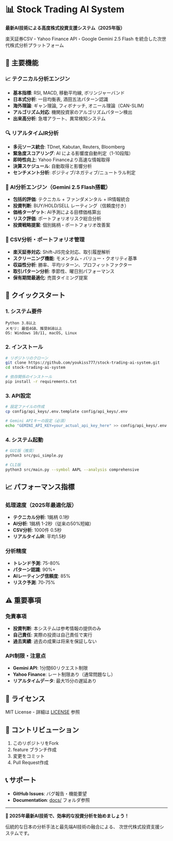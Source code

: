 # 📊 Stock Trading AI System

**最新AI技術による高度株式投資支援システム（2025年版）**

楽天証券CSV・Yahoo Finance API・Google Gemini 2.5 Flash を統合した次世代株式分析プラットフォーム

## 🎯 主要機能

### 📈 テクニカル分析エンジン
- **基本指標**: RSI, MACD, 移動平均線, ボリンジャーバンド
- **日本式分析**: 一目均衡表, 酒田五法パターン認識
- **海外理論**: ギャン理論, フィボナッチ, オニール理論（CAN-SLIM）
- **アルゴリズム対応**: 機関投資家のアルゴリズムパターン検出
- **出来高分析**: 急増アラート、異常検知システム

### 🔍 リアルタイムIR分析
- **多元ソース統合**: TDnet, Kabutan, Reuters, Bloomberg
- **緊急度スコアリング**: AI による影響度自動判定（1-10段階）
- **即時性向上**: Yahoo Financeより高速な情報取得
- **決算スケジュール**: 自動取得と影響分析
- **センチメント分析**: ポジティブ/ネガティブ/ニュートラル判定

### 🤖 AI分析エンジン（Gemini 2.5 Flash搭載）
- **包括的評価**: テクニカル + ファンダメンタル + IR情報統合
- **投資判断**: BUY/HOLD/SELL レーティング（信頼度付き）
- **価格ターゲット**: AI予測による目標価格算出
- **リスク評価**: ポートフォリオリスク総合分析
- **投資戦略提案**: 個別銘柄・ポートフォリオ改善案

### 📁 CSV分析・ポートフォリオ管理
- **楽天証券対応**: Shift-JIS完全対応、取引履歴解析
- **スクリーニング機能**: モメンタム・バリュー・クオリティ基準
- **収益性分析**: 勝率、平均リターン、プロフィットファクター
- **取引パターン分析**: 季節性、曜日別パフォーマンス
- **保有期間最適化**: 売買タイミング提案

## 🚀 クイックスタート

### 1. システム要件
```
Python 3.8以上
メモリ: 最低4GB、推奨8GB以上
OS: Windows 10/11, macOS, Linux
```

### 2. インストール
```bash
# リポジトリのクローン
git clone https://github.com/youkiss777/stock-trading-ai-system.git
cd stock-trading-ai-system

# 依存関係のインストール
pip install -r requirements.txt
```

### 3. API設定
```bash
# 設定ファイルの作成
cp config/api_keys/.env.template config/api_keys/.env

# Gemini APIキーの設定（必須）
echo "GEMINI_API_KEY=your_actual_api_key_here" >> config/api_keys/.env
```

### 4. システム起動
```bash
# GUI版（推奨）
python3 src/gui_simple.py

# CLI版
python3 src/main.py --symbol AAPL --analysis comprehensive
```

## 📈 パフォーマンス指標

### 処理速度（2025年最適化版）
- **テクニカル分析**: 1銘柄 0.1秒
- **AI分析**: 1銘柄 1-2秒（従来の50%短縮）
- **CSV分析**: 1000件 0.5秒
- **リアルタイムIR**: 平均1.5秒

### 分析精度
- **トレンド予測**: 75-80%
- **パターン認識**: 90%+
- **AIレーティング信頼度**: 85%
- **リスク予測**: 70-75%

## ⚠️ 重要事項

### 免責事項
- **投資判断**: 本システムは参考情報の提供のみ
- **自己責任**: 実際の投資は自己責任で実行
- **過去実績**: 過去の成果は将来を保証しない

### API制限・注意点
- **Gemini API**: 1分間60リクエスト制限
- **Yahoo Finance**: レート制限あり（通常問題なし）
- **リアルタイムデータ**: 最大15分の遅延あり

## 📄 ライセンス

MIT License - 詳細は [LICENSE](LICENSE) 参照

## 🤝 コントリビューション

1. このリポジトリをFork
2. feature ブランチ作成
3. 変更をコミット
4. Pull Request作成

## 📞 サポート

- **GitHub Issues**: バグ報告・機能要望
- **Documentation**: [docs/](docs/) フォルダ参照

---

**🚀 2025年最新AI技術で、効率的な投資分析を始めましょう！**

伝統的な日本の分析手法と最先端AI技術の融合による、
次世代株式投資支援システムです。